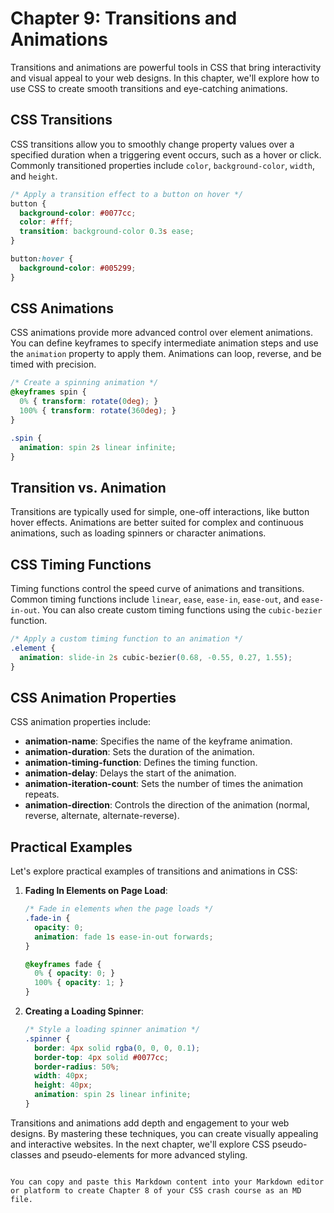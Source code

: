 
# Chapter 9: Transitions and Animations

Transitions and animations are powerful tools in CSS that bring interactivity and visual appeal to your web designs. In this chapter, we'll explore how to use CSS to create smooth transitions and eye-catching animations.

## CSS Transitions

CSS transitions allow you to smoothly change property values over a specified duration when a triggering event occurs, such as a hover or click. Commonly transitioned properties include `color`, `background-color`, `width`, and `height`.

```css
/* Apply a transition effect to a button on hover */
button {
  background-color: #0077cc;
  color: #fff;
  transition: background-color 0.3s ease;
}

button:hover {
  background-color: #005299;
}
```

## CSS Animations

CSS animations provide more advanced control over element animations. You can define keyframes to specify intermediate animation steps and use the `animation` property to apply them. Animations can loop, reverse, and be timed with precision.

```css
/* Create a spinning animation */
@keyframes spin {
  0% { transform: rotate(0deg); }
  100% { transform: rotate(360deg); }
}

.spin {
  animation: spin 2s linear infinite;
}
```

## Transition vs. Animation

Transitions are typically used for simple, one-off interactions, like button hover effects. Animations are better suited for complex and continuous animations, such as loading spinners or character animations.

## CSS Timing Functions

Timing functions control the speed curve of animations and transitions. Common timing functions include `linear`, `ease`, `ease-in`, `ease-out`, and `ease-in-out`. You can also create custom timing functions using the `cubic-bezier` function.

```css
/* Apply a custom timing function to an animation */
.element {
  animation: slide-in 2s cubic-bezier(0.68, -0.55, 0.27, 1.55);
}
```

## CSS Animation Properties

CSS animation properties include:

- **animation-name**: Specifies the name of the keyframe animation.
- **animation-duration**: Sets the duration of the animation.
- **animation-timing-function**: Defines the timing function.
- **animation-delay**: Delays the start of the animation.
- **animation-iteration-count**: Sets the number of times the animation repeats.
- **animation-direction**: Controls the direction of the animation (normal, reverse, alternate, alternate-reverse).

## Practical Examples

Let's explore practical examples of transitions and animations in CSS:

1. **Fading In Elements on Page Load**:

   ```css
   /* Fade in elements when the page loads */
   .fade-in {
     opacity: 0;
     animation: fade 1s ease-in-out forwards;
   }

   @keyframes fade {
     0% { opacity: 0; }
     100% { opacity: 1; }
   }
   ```

2. **Creating a Loading Spinner**:

   ```css
   /* Style a loading spinner animation */
   .spinner {
     border: 4px solid rgba(0, 0, 0, 0.1);
     border-top: 4px solid #0077cc;
     border-radius: 50%;
     width: 40px;
     height: 40px;
     animation: spin 2s linear infinite;
   }
   ```

Transitions and animations add depth and engagement to your web designs. By mastering these techniques, you can create visually appealing and interactive websites. In the next chapter, we'll explore CSS pseudo-classes and pseudo-elements for more advanced styling.
```

You can copy and paste this Markdown content into your Markdown editor or platform to create Chapter 8 of your CSS crash course as an MD file.